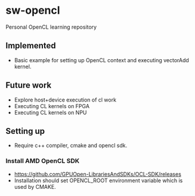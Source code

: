 # sw-opencl
Personal OpenCL learning repository

## Implemented
* Basic example for setting up OpenCL context and executing vectorAdd kernel.

## Future work
* Explore host+device execution of cl work
* Executing CL kernels on FPGA
* Executing CL kernels on NPU

## Setting up
* Require c++ compiler, cmake and opencl sdk.

### Install AMD OpenCL SDK

* https://github.com/GPUOpen-LibrariesAndSDKs/OCL-SDK/releases
* Installation should set OPENCL_ROOT environment variable which is used by CMAKE.